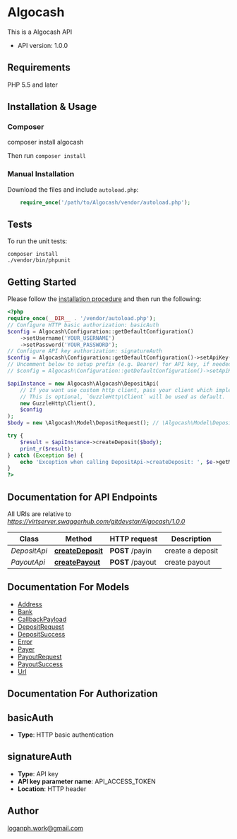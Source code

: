 # Algocash
This is a Algocash API

- API version: 1.0.0

## Requirements

PHP 5.5 and later

## Installation & Usage
### Composer

composer install algocash

Then run `composer install`

### Manual Installation

Download the files and include `autoload.php`:

```php
    require_once('/path/to/Algocash/vendor/autoload.php');
```

## Tests

To run the unit tests:

```
composer install
./vendor/bin/phpunit
```

## Getting Started

Please follow the [installation procedure](#installation--usage) and then run the following:

```php
<?php
require_once(__DIR__ . '/vendor/autoload.php');
// Configure HTTP basic authorization: basicAuth
$config = Algocash\Configuration::getDefaultConfiguration()
    ->setUsername('YOUR_USERNAME')
    ->setPassword('YOUR_PASSWORD');
// Configure API key authorization: signatureAuth
$config = Algocash\Configuration::getDefaultConfiguration()->setApiKey('API_ACCESS_TOKEN', 'YOUR_API_KEY');
// Uncomment below to setup prefix (e.g. Bearer) for API key, if needed
// $config = Algocash\Configuration::getDefaultConfiguration()->setApiKeyPrefix('API_ACCESS_TOKEN', 'Bearer');

$apiInstance = new Algocash\Algocash\DepositApi(
    // If you want use custom http client, pass your client which implements `GuzzleHttp\ClientInterface`.
    // This is optional, `GuzzleHttp\Client` will be used as default.
    new GuzzleHttp\Client(),
    $config
);
$body = new \Algocash\Model\DepositRequest(); // \Algocash\Model\DepositRequest | Deposit request body

try {
    $result = $apiInstance->createDeposit($body);
    print_r($result);
} catch (Exception $e) {
    echo 'Exception when calling DepositApi->createDeposit: ', $e->getMessage(), PHP_EOL;
}
?>
```

## Documentation for API Endpoints

All URIs are relative to *https://virtserver.swaggerhub.com/gitdevstar/Algocash/1.0.0*

Class | Method | HTTP request | Description
------------ | ------------- | ------------- | -------------
*DepositApi* | [**createDeposit**](docs/Api/DepositApi.md#createdeposit) | **POST** /payin | create a deposit
*PayoutApi* | [**createPayout**](docs/Api/PayoutApi.md#createpayout) | **POST** /payout | create payout

## Documentation For Models

 - [Address](docs/Model/Address.md)
 - [Bank](docs/Model/Bank.md)
 - [CallbackPayload](docs/Model/CallbackPayload.md)
 - [DepositRequest](docs/Model/DepositRequest.md)
 - [DepositSuccess](docs/Model/DepositSuccess.md)
 - [Error](docs/Model/Error.md)
 - [Payer](docs/Model/Payer.md)
 - [PayoutRequest](docs/Model/PayoutRequest.md)
 - [PayoutSuccess](docs/Model/PayoutSuccess.md)
 - [Url](docs/Model/Url.md)

## Documentation For Authorization


## basicAuth

- **Type**: HTTP basic authentication

## signatureAuth

- **Type**: API key
- **API key parameter name**: API_ACCESS_TOKEN
- **Location**: HTTP header


## Author

loganph.work@gmail.com


